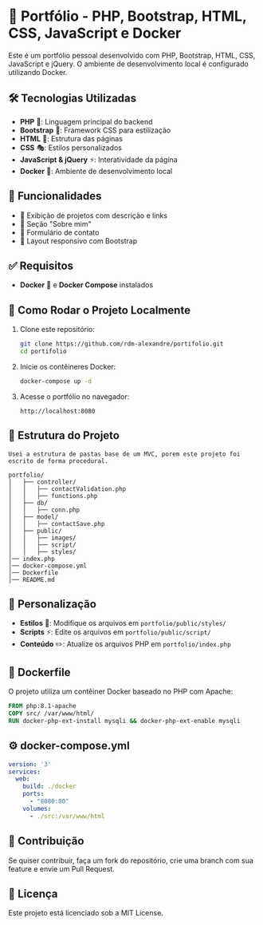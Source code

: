 # 🚀 Portfólio - PHP, Bootstrap, HTML, CSS, JavaScript e Docker

Este é um portfólio pessoal desenvolvido com PHP, Bootstrap, HTML, CSS, JavaScript e jQuery. O ambiente de desenvolvimento local é configurado utilizando Docker.

## 🛠 Tecnologias Utilizadas

- **PHP** 🐘: Linguagem principal do backend
- **Bootstrap** 🎨: Framework CSS para estilização
- **HTML** 📄: Estrutura das páginas
- **CSS** 🎭: Estilos personalizados
- **JavaScript & jQuery** ⚡: Interatividade da página
- **Docker** 🐳: Ambiente de desenvolvimento local

## 🌟 Funcionalidades

- 📌 Exibição de projetos com descrição e links
- 📝 Seção "Sobre mim"
- 📧 Formulário de contato
- 📱 Layout responsivo com Bootstrap

## ✅ Requisitos

- **Docker** 🐳 e **Docker Compose** instalados

## 🚀 Como Rodar o Projeto Localmente

1. Clone este repositório:
   ```sh
   git clone https://github.com/rdm-alexandre/portifolio.git
   cd portifolio
   ```

2. Inicie os contêineres Docker:
   ```sh
   docker-compose up -d
   ```

3. Acesse o portfólio no navegador:
   ```
   http://localhost:8080
   ```

## 📁 Estrutura do Projeto
`Usei a estrutura de pastas base de um MVC, porem este projeto foi escrito de forma procedural.`
```
portfolio/
│   ├── controller/
│   │   ├── contactValidation.php
│   │   ├── functions.php
│   ├── db/
│   │   ├── conn.php
│   ├── model/
│   │   ├── contactSave.php
│   ├── public/
│   │   ├── images/
│   │   ├── script/
│   │   ├── styles/
│── index.php
│── docker-compose.yml
│── Dockerfile
│── README.md
```

## 🎨 Personalização

- **Estilos** 🎨: Modifique os arquivos em `portfolio/public/styles/`
- **Scripts** ⚡: Edite os arquivos em `portfolio/public/script/`
- **Conteúdo** ✏️: Atualize os arquivos PHP em `portfolio/index.php`

## 🐳 Dockerfile

O projeto utiliza um contêiner Docker baseado no PHP com Apache:
```Dockerfile
FROM php:8.1-apache
COPY src/ /var/www/html/
RUN docker-php-ext-install mysqli && docker-php-ext-enable mysqli
```

## ⚙️ docker-compose.yml

```yml
version: '3'
services:
  web:
    build: ./docker
    ports:
      - "8080:80"
    volumes:
      - ./src:/var/www/html
```

## 🤝 Contribuição

Se quiser contribuir, faça um fork do repositório, crie uma branch com sua feature e envie um Pull Request.

## 📜 Licença

Este projeto está licenciado sob a MIT License.

